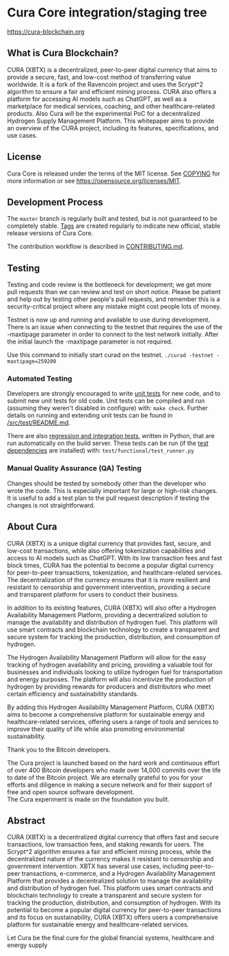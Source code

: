 Cura Core integration/staging tree
=====================================

https://cura-blockchain.org

What is Cura Blockchain?
----------------

CURA (XBTX) is a decentralized, peer-to-peer digital currency that aims to provide a secure, fast, and low-cost method 
of transferring value worldwide. It is a fork of the Ravencoin project and uses the Scrypt^2 algorithm
to ensure a fair and efficient mining process. 
CURA also offers a platform for accessing AI models such as ChatGPT, as well as a marketplace for medical services, coaching, 
and other healthcare-related products. Also Cura will be the experimental PoC for a decentralized Hydrogen Supply Management Platform. 
This whitepaper aims to provide an overview of the CURA project, including its features, specifications, and use cases. 


License
-------

Cura Core is released under the terms of the MIT license. See [COPYING](COPYING) for more
information or see https://opensource.org/licenses/MIT.

Development Process
-------------------

The `master` branch is regularly built and tested, but is not guaranteed to be
completely stable. [Tags](https://github.com/phoenixkonsole/xbtx/tags) are created
regularly to indicate new official, stable release versions of Cura Core.

The contribution workflow is described in [CONTRIBUTING.md](CONTRIBUTING.md).

Testing
-------

Testing and code review is the bottleneck for development; we get more pull
requests than we can review and test on short notice. Please be patient and help out by testing
other people's pull requests, and remember this is a security-critical project where any mistake might cost people
lots of money.

Testnet is now up and running and available to use during development. There is an issue when connecting to the testnet that requires the use of the -maxtipage parameter in order to connect to the test network initially. After the initial launch the -maxtipage parameter is not required.

Use this command to initially start curad on the testnet. <code>./curad -testnet -maxtipage=259200</code>

### Automated Testing

Developers are strongly encouraged to write [unit tests](src/test/README.md) for new code, and to
submit new unit tests for old code. Unit tests can be compiled and run
(assuming they weren't disabled in configure) with: `make check`. Further details on running
and extending unit tests can be found in [/src/test/README.md](/src/test/README.md).

There are also [regression and integration tests](/test), written
in Python, that are run automatically on the build server.
These tests can be run (if the [test dependencies](/test) are installed) with: `test/functional/test_runner.py`


### Manual Quality Assurance (QA) Testing

Changes should be tested by somebody other than the developer who wrote the
code. This is especially important for large or high-risk changes. It is useful
to add a test plan to the pull request description if testing the changes is
not straightforward.


About Cura
----------------
CURA (XBTX) is a unique digital currency that provides fast, secure, and low-cost transactions, 
while also offering tokenization capabilities and access to AI models such as ChatGPT. 
With its low transaction fees and fast block times, CURA has the potential to become a popular digital currency for peer-to-peer transactions,
tokenization, and healthcare-related services. 
The decentralization of the currency ensures that it is more resilient and resistant to censorship and government intervention, 
providing a secure and transparent platform for users to conduct their business.

In addition to its existing features, CURA (XBTX) will also offer a Hydrogen Availability Management Platform, 
providing a decentralized solution to manage the availability and distribution of hydrogen fuel. 
This platform will use smart contracts and blockchain technology to create a transparent and secure system for tracking the production, 
distribution, and consumption of hydrogen.

The Hydrogen Availability Management Platform will allow for the easy tracking of hydrogen availability and pricing, 
providing a valuable tool for businesses and individuals looking to utilize hydrogen fuel for transportation and energy purposes. 
The platform will also incentivize the production of hydrogen by providing rewards for producers and distributors who meet certain 
efficiency and sustainability standards.

By adding this Hydrogen Availability Management Platform, CURA (XBTX) aims to become a comprehensive platform for sustainable energy 
and healthcare-related services, offering users a range of tools and services to improve their quality of 
life while also promoting environmental sustainability.


Thank you to the Bitcoin developers. 

The Cura project is launched based on the hard work and continuous effort of over 400 Bitcoin developers who made over 14,000 commits 
over the life to date of the Bitcoin project. We are eternally grateful to you for your efforts and diligence in making a secure network 
and for their support of free and open source software development.  
The Cura experiment is made on the foundation you built.


Abstract
----------------
CURA (XBTX) is a decentralized digital currency that offers fast and secure transactions, 
low transaction fees, and staking rewards for users. The Scrypt^2 algorithm ensures a fair and efficient mining process, 
while the decentralized nature of the currency makes it resistant to censorship and government intervention. XBTX has several use cases, 
including peer-to-peer transactions, e-commerce, and a Hydrogen Availability Management Platform that provides a decentralized solution to 
manage the availability and distribution of hydrogen fuel. 
This platform uses smart contracts and blockchain technology to create a transparent and secure system for tracking the production, 
distribution, and consumption of hydrogen. With its potential to become a popular digital currency for peer-to-peer transactions and 
its focus on sustainability, CURA (XBTX) offers users a comprehensive platform for sustainable energy and healthcare-related services.

Let Cura be the final cure for the global financial systems, healthcare and energy supply
